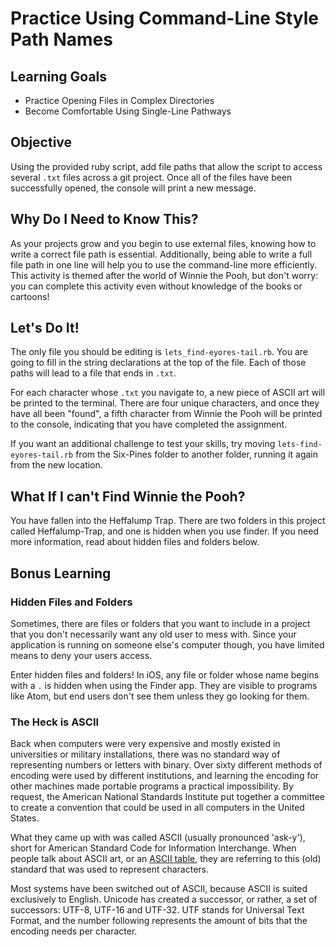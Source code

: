 # Practice Using Command-Line Style Path Names

## Learning Goals

- Practice Opening Files in Complex Directories
- Become Comfortable Using Single-Line Pathways

## Objective

Using the provided ruby script, add file paths that allow the script to access several `.txt` files across a git project. Once all of the files have been successfully opened, the console will print a new message.

## Why Do I Need to Know This?

As your projects grow and you begin to use external files, knowing how to write a correct file path is essential. Additionally, being able to write a full file path in one line will help you to use the command-line more efficiently. This activity is themed after the world of Winnie the Pooh, but don't worry: you can complete this activity even without knowledge of the books or cartoons!

## Let's Do It!

The only file you should be editing is `lets_find-eyores-tail.rb`. You are going to fill in the string declarations at the top of the file. Each of those paths will lead to a file that ends in `.txt`.

For each character whose `.txt` you navigate to, a new piece of ASCII art will be printed to the terminal. There are four unique characters, and once they have all been "found", a fifth character from Winnie the Pooh will be printed to the console, indicating that you have completed the assignment.

If you want an additional challenge to test your skills, try moving `lets-find-eyores-tail.rb` from the Six-Pines folder to another folder, running it again from the new location.

## What If I can't Find Winnie the Pooh?

You have fallen into the Heffalump Trap. There are two folders in this project called Heffalump-Trap, and one is hidden when you use finder. If you need more information, read about hidden files and folders below.

## Bonus Learning

### Hidden Files and Folders

Sometimes, there are files or folders that you want to include in a project that you don't necessarily want any old user to mess with. Since your application is running on someone else's computer though, you have limited means to deny your users access.

Enter hidden files and folders! In iOS, any file or folder whose name begins with a `.` is hidden when using the Finder app. They are visible to programs like Atom, but end users don't see them unless they go looking for them.

### The Heck is ASCII

Back when computers were very expensive and mostly existed in universities or military installations, there was no standard way of representing numbers or letters with binary. Over sixty different methods of encoding were used by different institutions, and learning the encoding for other machines made portable programs a practical impossibility. By request, the American National Standards Institute put together a committee to create a convention that could be used in all computers in the United States.

What they came up with was called ASCII (usually pronounced 'ask-y'), short for American Standard Code for Information Interchange. When people talk about ASCII art, or an [ASCII table](http://www.asciitable.com/), they are referring to this (old) standard that was used to represent characters.

Most systems have been switched out of ASCII, because ASCII is suited exclusively to English. Unicode has created a successor, or rather, a set of successors: UTF-8, UTF-16 and UTF-32. UTF stands for Universal Text Format, and the number following represents the amount of bits that the encoding needs per character.
